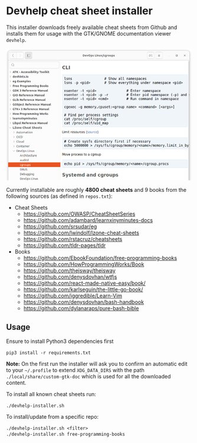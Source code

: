 # Devhelp cheat sheet installer

This installer downloads freely available cheat sheets from Github and
installs them for usage with the GTK/GNOME documentation viewer `devhelp`.

![devhelp screenshot](screenshot.png)

Currently installable are roughly **4800 cheat sheets** and 9 books
from the following sources (as defined in `repos.txt`):

- Cheat Sheets
  - https://github.com/OWASP/CheatSheetSeries
  - https://github.com/adambard/learnxinyminutes-docs
  - https://github.com/srsudar/eg
  - https://github.com/lwindolf/lzone-cheat-sheets
  - https://github.com/rstacruz/cheatsheets
  - https://github.com/tldr-pages/tldr
- Books
  - https://github.com/EbookFoundation/free-programming-books
  - https://github.com/HowProgrammingWorks/Book
  - https://github.com/thejsway/thejsway
  - https://github.com/denysdovhan/wtfjs
  - https://github.com/react-made-native-easy/book/
  - https://github.com/karlseguin/the-little-go-book/
  - https://github.com/iggredible/Learn-Vim
  - https://github.com/denysdovhan/bash-handbook
  - https://github.com/dylanaraps/pure-bash-bible

## Usage

Ensure to install Python3 dependencies first

    pip3 install -r requirements.txt

**Note:** On the first run the installer will ask you to confirm an automatic edit to
your `~/.profile` to extend `XDG_DATA_DIRS` with the path `./local/share/custom-gtk-doc` 
which is used for all the downloaded content.

To install all known cheat sheets run:

    ./devhelp-installer.sh
    
To install/update from a specific repo:

    ./devhelp-installer.sh <filter>
    ./devhelp-installer.sh free-programming-books
    

    
